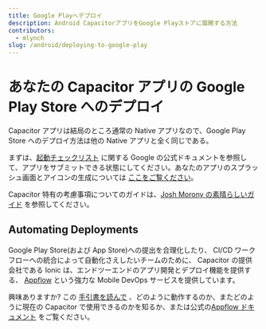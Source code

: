 ```yaml
---
title: Google Playへデプロイ
description: Android CapacitorアプリをGoogle Playストアに展開する方法
contributors:
  - mlynch
slug: /android/deploying-to-google-play
---
```


# あなたの Capacitor アプリの Google Play Store へのデプロイ

Capacitor アプリは結局のところ通常の Native アプリなので、Google Play Store へのデプロイ方法は他の Native アプリと全く同じである。

まずは、[起動チェックリスト](https://developer.android.com/distribute/best-practices/launch/launch-checklist) に関する Google の公式ドキュメントを参照して、アプリをサブミットできる状態にしてください。あなたのアプリのスプラッシュ画面とアイコンの生成については [ここをご覧ください](/main/guides/splash-screens-and-icons.md)。

Capacitor 特有の考慮事項についてのガイドは、[Josh Morony の素晴らしいガイド](https://www.joshmorony.com/deploying-capacitor-applications-to-android-development-distribution/) を参照してください。

## Automating Deployments

Google Play Store(および App Store)への提出を合理化したり、 CI/CD ワークフローへの統合によって自動化さえしたいチームのために、 Capacitor の提供会社である Ionic は、エンドツーエンドのアプリ開発とデプロイ機能を提供する、 [Appflow](https://useappflow.com/) という強力な Mobile DevOps サービスを提供しています。

興味ありますか? この [手引書を読んで](/main/guides/deploying-updates.md) 、どのように動作するのか、またどのように現在の Capacitor で使用できるのかを知るか、または公式の[Appflow ドキュメント](https://ionicframework.com/docs/appflow/) をご覧ください。
